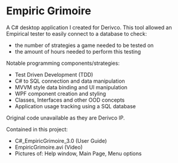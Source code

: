 # Empiric Grimoire
A C# desktop application I created for Derivco. This tool allowed an Empirical tester to easily connect to a database to check:
 - the number of strategies a game needed to be tested on
 - the amount of hours needed to perform this testing

Notable programming components/strategies:
 - Test Driven Development (TDD)
 - C# to SQL connection and data manipulation
 - MVVM style data binding and UI manipulation
 - WPF component creation and styling
 - Classes, Interfaces and other OOD concepts
 - Application usage tracking using a SQL database

Original code unavailable as they are Derivco IP.

Contained in this project:
 - C#_EmpiricGrimoire_3.0 (User Guide)
 - EmpiricGrimoire.avi (Video)
 - Pictures of: Help window, Main Page, Menu options
